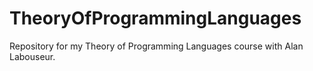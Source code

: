 # TheoryOfProgrammingLanguages
Repository for my Theory of Programming Languages course with Alan Labouseur.
